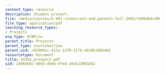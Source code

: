 ```yaml
---
content_type: resource
description: Student project.
file: /media/courses/6-901-inventions-and-patents-fall-2005/19d64b6cd093db9d5feda9cb23865b92_24392_prospect.pdf
file_type: application/pdf
learning_resource_types:
- Projects
ocw_type: OCWFile
parent_title: Projects
parent_type: CourseSection
parent_uid: c929091c-413a-12f0-1176-eb1861802dd2
resourcetype: Document
title: 24392_prospect.pdf
uid: 19d64b6c-d093-db9d-5fed-a9cb23865b92
---
```

